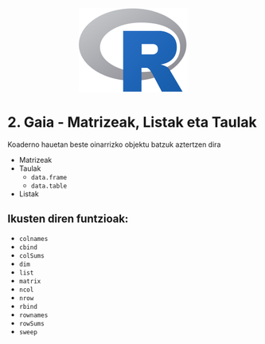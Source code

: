 <p align="center">
  <img src="Images/Rlogo.png">
</p>

# 2. Gaia - Matrizeak, Listak eta Taulak

Koaderno hauetan beste oinarrizko objektu batzuk aztertzen dira
  - Matrizeak
  - Taulak
    - `data.frame`
    - `data.table`
  - Listak
  
## Ikusten diren funtzioak:
 - `colnames`
 - `cbind`
 - `colSums`
 - `dim`
 - `list`
 - `matrix`
 - `ncol`
 - `nrow`
 - `rbind`
 - `rownames`
 - `rowSums`
 - `sweep`

